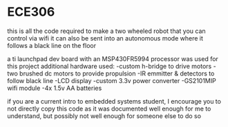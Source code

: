 # ECE306

this is all the code required to make a two wheeled robot that you can control via wifi
it can also be sent into an autonomous mode where it follows a black line on the floor

a ti launchpad dev board with an MSP430FR5994 processor was used for this project
additional hardware used:
-custom h-bridge to drive motors
-two brushed dc motors to provide propulsion
-IR emmitter & detectors to follow black line
-LCD display
-custom 3.3v power converter
-GS2101MIP wifi module
-4x 1.5v AA batteries

if you are a current intro to embedded systems student, I encourage you to not directly copy
  this code as it was documented well enough for me to understand, but possibly not well 
  enough for someone else to do so
